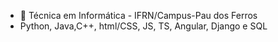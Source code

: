 - 🌱 Técnica em Informática - IFRN/Campus-Pau dos Ferros
- Python, Java,C++, html/CSS, JS, TS, Angular, Django e SQL
